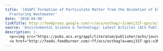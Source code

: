 ```yaml
---
title: '[ASAP] Formation of Particulate Matter from the Oxidation of Evaporated Hydraulic
  Fracturing Wastewater'
date: '2018-04-06'
linkTitle: http://feedproxy.google.com/~r/acs/esthag/~3/amsj31T-qps/acs.est.7b06009
source: 'Environmental Science & Technology: Latest Articles (ACS Publications)'
description: |-
  <p><img src="https://pubs.acs.org/appl/literatum/publisher/achs/journals/content/esthag/0/esthag.ahead-of-print/acs.est.7b06009/20180406/images/medium/es-2017-06009x_0003.gif" alt="TOC Graphic"/></p><div><cite>Environmental Science & Technology</cite></div><div>DOI: 10.1021/acs.est.7b06009</div><div class="feedflare">
  <a href="http://feeds.feedburner.com/~ff/acs/esthag?a=amsj31T-qps:x3NCOtUFIZA:yIl2AUoC8zA"><img src="http://feeds.feedburner.com/~ff/acs/esthag?d=yIl2AUoC8zA" border="0"></img></a>
---
```

